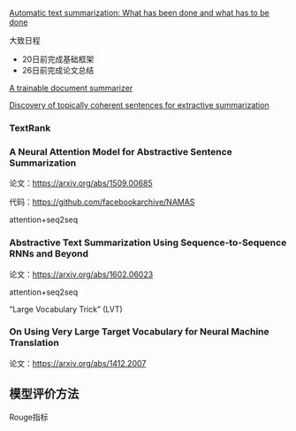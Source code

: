 [Automatic text summarization: What has been done and what has to be done](https://arxiv.org/abs/1904.00688) 

大致日程

- 20日前完成基础框架
- 26日前完成论文总结

[A trainable document summarizer](https://dl.acm.org/citation.cfm?doid=215206.215333)

[Discovery of topically coherent sentences for extractive summarization](https://dl.acm.org/citation.cfm?id=2002472.2002535)



### TextRank

### A Neural Attention Model for Abstractive Sentence Summarization

论文：https://arxiv.org/abs/1509.00685 

代码：https://github.com/facebookarchive/NAMAS 

attention+seq2seq

### Abstractive Text Summarization Using Sequence-to-Sequence RNNs and Beyond

论文：https://arxiv.org/abs/1602.06023

attention+seq2seq

“Large Vocabulary Trick” (LVT)

### On Using Very Large Target Vocabulary for Neural Machine Translation

论文：https://arxiv.org/abs/1412.2007 



## 模型评价方法

Rouge指标